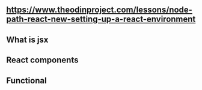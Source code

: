 ## https://www.theodinproject.com/lessons/node-path-react-new-setting-up-a-react-environment

## What is jsx
## React components
## Functional
